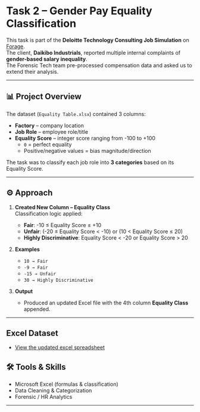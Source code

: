 # Task 2 – Gender Pay Equality Classification

This task is part of the **Deloitte Technology Consulting Job Simulation** on [Forage](https://www.theforage.com/).  
The client, **Daikibo Industrials**, reported multiple internal complaints of **gender-based salary inequality**.  
The Forensic Tech team pre-processed compensation data and asked us to extend their analysis.

---

## 📊 Project Overview
The dataset (`Equality Table.xlsx`) contained 3 columns:
- **Factory** – company location  
- **Job Role** – employee role/title  
- **Equality Score** – integer score ranging from -100 to +100  
  - `0` = perfect equality  
  - Positive/negative values = bias magnitude/direction  

The task was to classify each job role into **3 categories** based on its Equality Score.

---

## ⚙️ Approach

1. **Created New Column – Equality Class**  
   Classification logic applied:  

   - **Fair**: -10 ≤ Equality Score ≤ +10  
   - **Unfair**: (-20 ≤ Equality Score < -10) or (10 < Equality Score ≤ 20)  
   - **Highly Discriminative**: Equality Score < -20 or Equality Score > 20  

2. **Examples**  
   - `10 → Fair`  
   - `-9 → Fair`  
   - `-15 → Unfair`  
   - `30 → Highly Discriminative`  

3. **Output**  
   - Produced an updated Excel file with the 4th column **Equality Class** appended.  

---

## Excel Dataset
- [View the updated excel spreadsheet](./equality.xlsx)
 

## 🛠️ Tools & Skills
- Microsoft Excel (formulas & classification)  
- Data Cleaning & Categorization  
- Forensic / HR Analytics  

---

